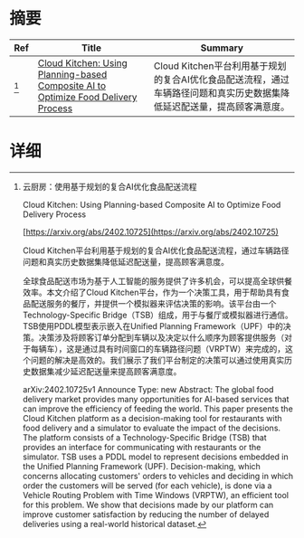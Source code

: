 # 摘要

| Ref | Title | Summary |
| --- | --- | --- |
| [^1] | [Cloud Kitchen: Using Planning-based Composite AI to Optimize Food Delivery Process](https://arxiv.org/abs/2402.10725) | Cloud Kitchen平台利用基于规划的复合AI优化食品配送流程，通过车辆路径问题和真实历史数据集降低延迟配送量，提高顾客满意度。 |

# 详细

[^1]: 云厨房：使用基于规划的复合AI优化食品配送流程

    Cloud Kitchen: Using Planning-based Composite AI to Optimize Food Delivery Process

    [https://arxiv.org/abs/2402.10725](https://arxiv.org/abs/2402.10725)

    Cloud Kitchen平台利用基于规划的复合AI优化食品配送流程，通过车辆路径问题和真实历史数据集降低延迟配送量，提高顾客满意度。

    

    全球食品配送市场为基于人工智能的服务提供了许多机会，可以提高全球供餐效率。本文介绍了Cloud Kitchen平台，作为一个决策工具，用于帮助具有食品配送服务的餐厅，并提供一个模拟器来评估决策的影响。该平台由一个Technology-Specific Bridge（TSB）组成，用于与餐厅或模拟器进行通信。TSB使用PDDL模型表示嵌入在Unified Planning Framework（UPF）中的决策。决策涉及将顾客订单分配到车辆以及决定以什么顺序为顾客提供服务（对于每辆车），这是通过具有时间窗口的车辆路径问题（VRPTW）来完成的，这个问题的解决是高效的。我们展示了我们平台制定的决策可以通过使用真实历史数据集减少延迟配送量来提高顾客满意度。

    arXiv:2402.10725v1 Announce Type: new  Abstract: The global food delivery market provides many opportunities for AI-based services that can improve the efficiency of feeding the world. This paper presents the Cloud Kitchen platform as a decision-making tool for restaurants with food delivery and a simulator to evaluate the impact of the decisions. The platform consists of a Technology-Specific Bridge (TSB) that provides an interface for communicating with restaurants or the simulator. TSB uses a PDDL model to represent decisions embedded in the Unified Planning Framework (UPF). Decision-making, which concerns allocating customers' orders to vehicles and deciding in which order the customers will be served (for each vehicle), is done via a Vehicle Routing Problem with Time Windows (VRPTW), an efficient tool for this problem. We show that decisions made by our platform can improve customer satisfaction by reducing the number of delayed deliveries using a real-world historical dataset.
    

